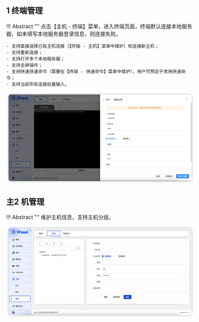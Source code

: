 ## 1 终端管理

!!! Abstract ""
    点击【主机 - 终端】菜单，进入终端页面，终端默认连接本地服务器，如未填写本地服务器登录信息，则连接失败。

    - 支持直接选择已有主机连接（【终端 - 主机】菜单中维护）和连接新主机；
    - 支持重新连接；
    - 支持打开多个本地服务器；
    - 支持全屏操作；
    - 支持快速快速命令（需要在【终端 - 快速命令】菜单中维护），用户可预定于常用快速命令；
    - 支持当前所有连接批量输入。

![img.png](../../img/hosts/terminal.png)

## 主2 机管理

!!! Abstract ""
    维护主机信息，支持主机分组。

![img.png](../../img/hosts/host.png)